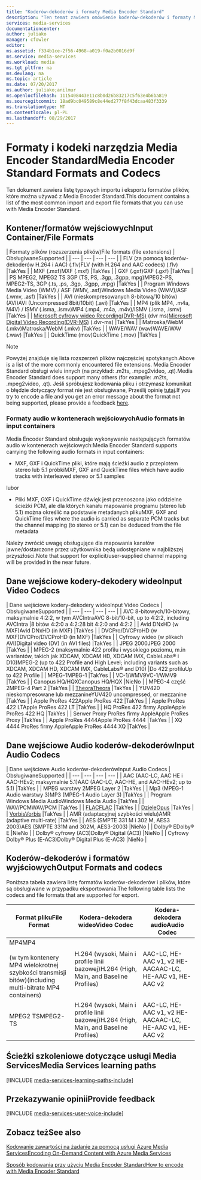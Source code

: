 ```yaml
---
title: "Koderów-dekoderów i formaty Media Encoder Standard"
description: "Ten temat zawiera omówienie koderów-dekoderów i formaty Media Encoder Standard."
services: media-services
documentationcenter: 
author: juliako
manager: cfowler
editor: 
ms.assetid: f334b1ce-2f56-4968-a019-f0a2b0016d9f
ms.service: media-services
ms.workload: media
ms.tgt_pltfrm: na
ms.devlang: na
ms.topic: article
ms.date: 07/20/2017
ms.author: juliako;anilmur
ms.openlocfilehash: 1115408443e11c8b0d26b83217c5f63e4b6ba819
ms.sourcegitcommit: 18ad9bc049589c8e44ed277f8f43dcaa483f3339
ms.translationtype: MT
ms.contentlocale: pl-PL
ms.lasthandoff: 08/29/2017
---
```

# <a name="media-encoder-standard-formats-and-codecs"></a><span data-ttu-id="0b2de-103">Formaty i kodeki narzędzia Media Encoder Standard</span><span class="sxs-lookup"><span data-stu-id="0b2de-103">Media Encoder Standard Formats and Codecs</span></span>
<span data-ttu-id="0b2de-104">Ten dokument zawiera listę typowych importu i eksportu formatów plików, które można używać z Media Encoder Standard.</span><span class="sxs-lookup"><span data-stu-id="0b2de-104">This document contains a list of the most common import and export file formats that you can use with Media Encoder Standard.</span></span>

## <a name="input-containerfile-formats"></a><span data-ttu-id="0b2de-105">Kontener/formatów wejściowych</span><span class="sxs-lookup"><span data-stu-id="0b2de-105">Input Container/File Formats</span></span>
| <span data-ttu-id="0b2de-106">Formaty plików (rozszerzenia plików)</span><span class="sxs-lookup"><span data-stu-id="0b2de-106">File formats (file extensions)</span></span> | <span data-ttu-id="0b2de-107">Obsługiwane</span><span class="sxs-lookup"><span data-stu-id="0b2de-107">Supported</span></span> |
| --- | --- | --- | --- |
| <span data-ttu-id="0b2de-108">FLV (za pomocą koderów-dekoderów H.264 i AAC) (.flv)</span><span class="sxs-lookup"><span data-stu-id="0b2de-108">FLV (with H.264 and AAC codecs) (.flv)</span></span> |<span data-ttu-id="0b2de-109">Tak</span><span class="sxs-lookup"><span data-stu-id="0b2de-109">Yes</span></span> |
| <span data-ttu-id="0b2de-110">MXF (.mxf)</span><span class="sxs-lookup"><span data-stu-id="0b2de-110">MXF    (.mxf)</span></span> |<span data-ttu-id="0b2de-111">Tak</span><span class="sxs-lookup"><span data-stu-id="0b2de-111">Yes</span></span> |
| <span data-ttu-id="0b2de-112">GXF (.gxf)</span><span class="sxs-lookup"><span data-stu-id="0b2de-112">GXF    (.gxf)</span></span> |<span data-ttu-id="0b2de-113">Tak</span><span class="sxs-lookup"><span data-stu-id="0b2de-113">Yes</span></span> |
| <span data-ttu-id="0b2de-114">PS MPEG2, MPEG2 TS 3GP (TS, PS, .3gp, .3gpp, mpg)</span><span class="sxs-lookup"><span data-stu-id="0b2de-114">MPEG2-PS, MPEG2-TS, 3GP (.ts, .ps, .3gp, .3gpp, .mpg)</span></span> |<span data-ttu-id="0b2de-115">Tak</span><span class="sxs-lookup"><span data-stu-id="0b2de-115">Yes</span></span> |
| <span data-ttu-id="0b2de-116">Program Windows Media Video (WMV) / ASF (WMV, .asf)</span><span class="sxs-lookup"><span data-stu-id="0b2de-116">Windows Media Video (WMV)/ASF (.wmv, .asf)</span></span> |<span data-ttu-id="0b2de-117">Tak</span><span class="sxs-lookup"><span data-stu-id="0b2de-117">Yes</span></span> |
| <span data-ttu-id="0b2de-118">AVI (nieskompresowanych 8-bitową/10 bitów) (AVI)</span><span class="sxs-lookup"><span data-stu-id="0b2de-118">AVI (Uncompressed 8bit/10bit) (.avi)</span></span> |<span data-ttu-id="0b2de-119">Tak</span><span class="sxs-lookup"><span data-stu-id="0b2de-119">Yes</span></span> |
| <span data-ttu-id="0b2de-120">MP4 (plik MP4, .m4a, M4V) / ISMV (.isma, .ismv)</span><span class="sxs-lookup"><span data-stu-id="0b2de-120">MP4 (.mp4, .m4a, .m4v)/ISMV (.isma, .ismv)</span></span> |<span data-ttu-id="0b2de-121">Tak</span><span class="sxs-lookup"><span data-stu-id="0b2de-121">Yes</span></span> |
| <span data-ttu-id="0b2de-122">[Microsoft cyfrowy wideo Recording(DVR-MS)](https://msdn.microsoft.com/library/windows/desktop/dd692984) (dvr ms)</span><span class="sxs-lookup"><span data-stu-id="0b2de-122">[Microsoft Digital Video Recording(DVR-MS)](https://msdn.microsoft.com/library/windows/desktop/dd692984) (.dvr-ms)</span></span> |<span data-ttu-id="0b2de-123">Tak</span><span class="sxs-lookup"><span data-stu-id="0b2de-123">Yes</span></span> |
| <span data-ttu-id="0b2de-124">Matroska/WebM (.mkv)</span><span class="sxs-lookup"><span data-stu-id="0b2de-124">Matroska/WebM (.mkv)</span></span> |<span data-ttu-id="0b2de-125">Tak</span><span class="sxs-lookup"><span data-stu-id="0b2de-125">Yes</span></span> |
| <span data-ttu-id="0b2de-126">WAVE/WAV (wav)</span><span class="sxs-lookup"><span data-stu-id="0b2de-126">WAVE/WAV (.wav)</span></span> |<span data-ttu-id="0b2de-127">Tak</span><span class="sxs-lookup"><span data-stu-id="0b2de-127">Yes</span></span> |
| <span data-ttu-id="0b2de-128">QuickTime (mov)</span><span class="sxs-lookup"><span data-stu-id="0b2de-128">QuickTime (.mov)</span></span> |<span data-ttu-id="0b2de-129">Tak</span><span class="sxs-lookup"><span data-stu-id="0b2de-129">Yes</span></span> |

> [!NOTE]
> <span data-ttu-id="0b2de-130">Powyżej znajduje się lista rozszerzeń plików najczęściej spotykanych.</span><span class="sxs-lookup"><span data-stu-id="0b2de-130">Above is a list of the more commonly encountered file extensions.</span></span> <span data-ttu-id="0b2de-131">Media Encoder Standard obsługi wielu innych (na przykład: .m2ts, .mpeg2video, .qt).</span><span class="sxs-lookup"><span data-stu-id="0b2de-131">Media Encoder Standard does support many others (for example: .m2ts, .mpeg2video, .qt).</span></span> <span data-ttu-id="0b2de-132">Jeśli spróbujesz kodowania pliku i otrzymasz komunikat o błędzie dotyczący format nie jest obsługiwane, Prześlij opinię [tutaj](https://feedback.azure.com/forums/169396-media-services/category/144411-encoding-and-processing/).</span><span class="sxs-lookup"><span data-stu-id="0b2de-132">If you try to encode a file and you get an error message about the format not being supported, please provide a feedback [here](https://feedback.azure.com/forums/169396-media-services/category/144411-encoding-and-processing/).</span></span>
> 
> 

### <a name="audio-formats-in-input-containers"></a><span data-ttu-id="0b2de-133">Formaty audio w kontenerach wejściowych</span><span class="sxs-lookup"><span data-stu-id="0b2de-133">Audio formats in input containers</span></span>
<span data-ttu-id="0b2de-134">Media Encoder Standard obsługuje wykonywanie następujących formatów audio w kontenerach wejściowych:</span><span class="sxs-lookup"><span data-stu-id="0b2de-134">Media Encoder Standard supports carrying the following audio formats in input containers:</span></span>

* <span data-ttu-id="0b2de-135">MXF, GXF i QuickTime pliki, które mają ścieżki audio z przeplotem stereo lub 5.1 próbki</span><span class="sxs-lookup"><span data-stu-id="0b2de-135">MXF, GXF and QuickTime files which have audio tracks with interleaved stereo or 5.1 samples</span></span>

<span data-ttu-id="0b2de-136">lub</span><span class="sxs-lookup"><span data-stu-id="0b2de-136">or</span></span>

* <span data-ttu-id="0b2de-137">Pliki MXF, GXF i QuickTime dźwięk jest przenoszona jako oddzielne ścieżki PCM, ale dla których kanału mapowanie programu (stereo lub 5.1) można określić na podstawie metadanych pliku</span><span class="sxs-lookup"><span data-stu-id="0b2de-137">MXF, GXF and QuickTime files where the audio is carried as separate PCM tracks but the channel mapping (to stereo or 5.1) can be deduced from the file metadata</span></span>

<span data-ttu-id="0b2de-138">Należy zwrócić uwagę obsługujące dla mapowania kanałów jawne/dostarczone przez użytkownika będą udostępniane w najbliższej przyszłości.</span><span class="sxs-lookup"><span data-stu-id="0b2de-138">Note that support for explicit/user-supplied channel mapping will be provided in the near future.</span></span>

## <a name="input-video-codecs"></a><span data-ttu-id="0b2de-139">Dane wejściowe kodery-dekodery wideo</span><span class="sxs-lookup"><span data-stu-id="0b2de-139">Input Video Codecs</span></span>
| <span data-ttu-id="0b2de-140">Dane wejściowe kodery-dekodery wideo</span><span class="sxs-lookup"><span data-stu-id="0b2de-140">Input Video Codecs</span></span> | <span data-ttu-id="0b2de-141">Obsługiwane</span><span class="sxs-lookup"><span data-stu-id="0b2de-141">Supported</span></span> |
| --- | --- | --- | --- |
| <span data-ttu-id="0b2de-142">AVC 8-bitowych/10-bitowy, maksymalnie 4:2:2, w tym AVCIntra</span><span class="sxs-lookup"><span data-stu-id="0b2de-142">AVC 8-bit/10-bit, up to 4:2:2, including AVCIntra</span></span> |<span data-ttu-id="0b2de-143">8 bitów 4:2:0 a 4:2:2</span><span class="sxs-lookup"><span data-stu-id="0b2de-143">8 bit 4:2:0 and 4:2:2</span></span> |
| <span data-ttu-id="0b2de-144">Avid DNxHD (w MXF)</span><span class="sxs-lookup"><span data-stu-id="0b2de-144">Avid DNxHD (in MXF)</span></span> |<span data-ttu-id="0b2de-145">Tak</span><span class="sxs-lookup"><span data-stu-id="0b2de-145">Yes</span></span> |
| <span data-ttu-id="0b2de-146">DVCPro/DVCProHD (w MXF)</span><span class="sxs-lookup"><span data-stu-id="0b2de-146">DVCPro/DVCProHD (in MXF)</span></span> |<span data-ttu-id="0b2de-147">Tak</span><span class="sxs-lookup"><span data-stu-id="0b2de-147">Yes</span></span> |
| <span data-ttu-id="0b2de-148">Cyfrowy wideo (w plikach AVI)</span><span class="sxs-lookup"><span data-stu-id="0b2de-148">Digital video (DV) (in AVI files)</span></span> |<span data-ttu-id="0b2de-149">Tak</span><span class="sxs-lookup"><span data-stu-id="0b2de-149">Yes</span></span> |
| <span data-ttu-id="0b2de-150">JPEG 2000</span><span class="sxs-lookup"><span data-stu-id="0b2de-150">JPEG 2000</span></span> |<span data-ttu-id="0b2de-151">Tak</span><span class="sxs-lookup"><span data-stu-id="0b2de-151">Yes</span></span> |
| <span data-ttu-id="0b2de-152">MPEG-2 (maksymalnie 422 profilu i wysokiego poziomu, m.in wariantów, takich jak XDCAM, XDCAM HD, XDCAM IMX, CableLabs® i D10)</span><span class="sxs-lookup"><span data-stu-id="0b2de-152">MPEG-2 (up to 422 Profile and High Level; including variants such as XDCAM, XDCAM HD, XDCAM IMX, CableLabs® and D10)</span></span> |<span data-ttu-id="0b2de-153">Do 422 profilu</span><span class="sxs-lookup"><span data-stu-id="0b2de-153">Up to 422 Profile</span></span> |
| <span data-ttu-id="0b2de-154">MPEG-1</span><span class="sxs-lookup"><span data-stu-id="0b2de-154">MPEG-1</span></span> |<span data-ttu-id="0b2de-155">Tak</span><span class="sxs-lookup"><span data-stu-id="0b2de-155">Yes</span></span> |
| <span data-ttu-id="0b2de-156">VC-1/WMV9</span><span class="sxs-lookup"><span data-stu-id="0b2de-156">VC-1/WMV9</span></span> |<span data-ttu-id="0b2de-157">Tak</span><span class="sxs-lookup"><span data-stu-id="0b2de-157">Yes</span></span> |
| <span data-ttu-id="0b2de-158">Canopus HQ/HQX</span><span class="sxs-lookup"><span data-stu-id="0b2de-158">Canopus HQ/HQX</span></span> |<span data-ttu-id="0b2de-159">Nie</span><span class="sxs-lookup"><span data-stu-id="0b2de-159">No</span></span> |
| <span data-ttu-id="0b2de-160">MPEG-4 część 2</span><span class="sxs-lookup"><span data-stu-id="0b2de-160">MPEG-4 Part 2</span></span> |<span data-ttu-id="0b2de-161">Tak</span><span class="sxs-lookup"><span data-stu-id="0b2de-161">Yes</span></span> |
| [<span data-ttu-id="0b2de-162">Theora</span><span class="sxs-lookup"><span data-stu-id="0b2de-162">Theora</span></span>](https://en.wikipedia.org/wiki/Theora) |<span data-ttu-id="0b2de-163">Tak</span><span class="sxs-lookup"><span data-stu-id="0b2de-163">Yes</span></span> |
| <span data-ttu-id="0b2de-164">YUV420 nieskompresowane lub mezzanine</span><span class="sxs-lookup"><span data-stu-id="0b2de-164">YUV420 uncompressed, or mezzanine</span></span> |<span data-ttu-id="0b2de-165">Tak</span><span class="sxs-lookup"><span data-stu-id="0b2de-165">Yes</span></span> |
| <span data-ttu-id="0b2de-166">Apple ProRes 422</span><span class="sxs-lookup"><span data-stu-id="0b2de-166">Apple ProRes 422</span></span> |<span data-ttu-id="0b2de-167">Tak</span><span class="sxs-lookup"><span data-stu-id="0b2de-167">Yes</span></span> |
| <span data-ttu-id="0b2de-168">Apple ProRes 422 LT</span><span class="sxs-lookup"><span data-stu-id="0b2de-168">Apple ProRes 422 LT</span></span> |<span data-ttu-id="0b2de-169">Tak</span><span class="sxs-lookup"><span data-stu-id="0b2de-169">Yes</span></span> |
| <span data-ttu-id="0b2de-170">HQ ProRes 422 firmy Apple</span><span class="sxs-lookup"><span data-stu-id="0b2de-170">Apple ProRes 422 HQ</span></span> |<span data-ttu-id="0b2de-171">Tak</span><span class="sxs-lookup"><span data-stu-id="0b2de-171">Yes</span></span> |
| <span data-ttu-id="0b2de-172">Serwer Proxy ProRes firmy Apple</span><span class="sxs-lookup"><span data-stu-id="0b2de-172">Apple ProRes Proxy</span></span> |<span data-ttu-id="0b2de-173">Tak</span><span class="sxs-lookup"><span data-stu-id="0b2de-173">Yes</span></span> |
| <span data-ttu-id="0b2de-174">Apple ProRes 4444</span><span class="sxs-lookup"><span data-stu-id="0b2de-174">Apple ProRes 4444</span></span> |<span data-ttu-id="0b2de-175">Tak</span><span class="sxs-lookup"><span data-stu-id="0b2de-175">Yes</span></span> |
| <span data-ttu-id="0b2de-176">XQ 4444 ProRes firmy Apple</span><span class="sxs-lookup"><span data-stu-id="0b2de-176">Apple ProRes 4444 XQ</span></span> |<span data-ttu-id="0b2de-177">Tak</span><span class="sxs-lookup"><span data-stu-id="0b2de-177">Yes</span></span> |

## <a name="input-audio-codecs"></a><span data-ttu-id="0b2de-178">Dane wejściowe Audio koderów-dekoderów</span><span class="sxs-lookup"><span data-stu-id="0b2de-178">Input Audio Codecs</span></span>
| <span data-ttu-id="0b2de-179">Dane wejściowe Audio koderów-dekoderów</span><span class="sxs-lookup"><span data-stu-id="0b2de-179">Input Audio Codecs</span></span> | <span data-ttu-id="0b2de-180">Obsługiwane</span><span class="sxs-lookup"><span data-stu-id="0b2de-180">Supported</span></span> |
| --- | --- | --- | --- |
| <span data-ttu-id="0b2de-181">AAC (AAC-LC, AAC HE i AAC-HEv2; maksymalnie 5.1)</span><span class="sxs-lookup"><span data-stu-id="0b2de-181">AAC (AAC-LC, AAC-HE, and AAC-HEv2; up to 5.1)</span></span> |<span data-ttu-id="0b2de-182">Tak</span><span class="sxs-lookup"><span data-stu-id="0b2de-182">Yes</span></span> |
| <span data-ttu-id="0b2de-183">MPEG warstwy 2</span><span class="sxs-lookup"><span data-stu-id="0b2de-183">MPEG Layer 2</span></span> |<span data-ttu-id="0b2de-184">Tak</span><span class="sxs-lookup"><span data-stu-id="0b2de-184">Yes</span></span> |
| <span data-ttu-id="0b2de-185">Mp3 (MPEG-1 Audio warstwy 3)</span><span class="sxs-lookup"><span data-stu-id="0b2de-185">MP3 (MPEG-1 Audio Layer 3)</span></span> |<span data-ttu-id="0b2de-186">Tak</span><span class="sxs-lookup"><span data-stu-id="0b2de-186">Yes</span></span> |
| <span data-ttu-id="0b2de-187">Program Windows Media Audio</span><span class="sxs-lookup"><span data-stu-id="0b2de-187">Windows Media Audio</span></span> |<span data-ttu-id="0b2de-188">Tak</span><span class="sxs-lookup"><span data-stu-id="0b2de-188">Yes</span></span> |
| <span data-ttu-id="0b2de-189">WAV/PCM</span><span class="sxs-lookup"><span data-stu-id="0b2de-189">WAV/PCM</span></span> |<span data-ttu-id="0b2de-190">Tak</span><span class="sxs-lookup"><span data-stu-id="0b2de-190">Yes</span></span> |
| <span data-ttu-id="0b2de-191">[FLAC](https://en.wikipedia.org/wiki/FLAC)</a></span><span class="sxs-lookup"><span data-stu-id="0b2de-191">[FLAC](https://en.wikipedia.org/wiki/FLAC)</a></span></span> |<span data-ttu-id="0b2de-192">Tak</span><span class="sxs-lookup"><span data-stu-id="0b2de-192">Yes</span></span> |
| [<span data-ttu-id="0b2de-193">Dziele</span><span class="sxs-lookup"><span data-stu-id="0b2de-193">Opus</span></span>](http://go.microsoft.com/fwlink/?LinkId=822667) |<span data-ttu-id="0b2de-194">Tak</span><span class="sxs-lookup"><span data-stu-id="0b2de-194">Yes</span></span> |
| <span data-ttu-id="0b2de-195">[Vorbis](https://en.wikipedia.org/wiki/Vorbis)</a></span><span class="sxs-lookup"><span data-stu-id="0b2de-195">[Vorbis](https://en.wikipedia.org/wiki/Vorbis)</a></span></span> |<span data-ttu-id="0b2de-196">Tak</span><span class="sxs-lookup"><span data-stu-id="0b2de-196">Yes</span></span> |
| <span data-ttu-id="0b2de-197">AMR (adaptacyjnej szybkości wielu)</span><span class="sxs-lookup"><span data-stu-id="0b2de-197">AMR (adaptive multi-rate)</span></span> |<span data-ttu-id="0b2de-198">Tak</span><span class="sxs-lookup"><span data-stu-id="0b2de-198">Yes</span></span> |
| <span data-ttu-id="0b2de-199">AES (SMPTE 331 M i 302 M, AES3 2003)</span><span class="sxs-lookup"><span data-stu-id="0b2de-199">AES (SMPTE 331M and 302M, AES3-2003)</span></span> |<span data-ttu-id="0b2de-200">Nie</span><span class="sxs-lookup"><span data-stu-id="0b2de-200">No</span></span> |
| <span data-ttu-id="0b2de-201">Dolby® E</span><span class="sxs-lookup"><span data-stu-id="0b2de-201">Dolby® E</span></span> |<span data-ttu-id="0b2de-202">Nie</span><span class="sxs-lookup"><span data-stu-id="0b2de-202">No</span></span> |
| <span data-ttu-id="0b2de-203">Dolby® cyfrowy (AC3)</span><span class="sxs-lookup"><span data-stu-id="0b2de-203">Dolby® Digital (AC3)</span></span> |<span data-ttu-id="0b2de-204">Nie</span><span class="sxs-lookup"><span data-stu-id="0b2de-204">No</span></span> |
| <span data-ttu-id="0b2de-205">Cyfrowy Dolby® Plus (E-AC3)</span><span class="sxs-lookup"><span data-stu-id="0b2de-205">Dolby® Digital Plus (E-AC3)</span></span> |<span data-ttu-id="0b2de-206">Nie</span><span class="sxs-lookup"><span data-stu-id="0b2de-206">No</span></span> |

## <a name="output-formats-and-codecs"></a><span data-ttu-id="0b2de-207">Koderów-dekoderów i formatów wyjściowych</span><span class="sxs-lookup"><span data-stu-id="0b2de-207">Output Formats and codecs</span></span>
<span data-ttu-id="0b2de-208">Poniższa tabela zawiera listę formatów koderów-dekoderów i plików, które są obsługiwane w przypadku eksportowania.</span><span class="sxs-lookup"><span data-stu-id="0b2de-208">The following table lists the codecs and file formats that are supported for export.</span></span>

| <span data-ttu-id="0b2de-209">Format pliku</span><span class="sxs-lookup"><span data-stu-id="0b2de-209">File Format</span></span> | <span data-ttu-id="0b2de-210">Kodera-dekodera wideo</span><span class="sxs-lookup"><span data-stu-id="0b2de-210">Video Codec</span></span> | <span data-ttu-id="0b2de-211">Kodera-dekodera audio</span><span class="sxs-lookup"><span data-stu-id="0b2de-211">Audio Codec</span></span> |
| --- | --- | --- |
| <span data-ttu-id="0b2de-212">MP4</span><span class="sxs-lookup"><span data-stu-id="0b2de-212">MP4</span></span> <br/><br/><span data-ttu-id="0b2de-213">(w tym kontenery MP4 wielokrotnej szybkości transmisji bitów)</span><span class="sxs-lookup"><span data-stu-id="0b2de-213">(including multi-bitrate MP4 containers)</span></span> |<span data-ttu-id="0b2de-214">H.264 (wysoki, Main i profile linii bazowej)</span><span class="sxs-lookup"><span data-stu-id="0b2de-214">H.264 (High, Main, and Baseline Profiles)</span></span> |<span data-ttu-id="0b2de-215">AAC-LC, HE-AAC v1, v2 HE-AAC</span><span class="sxs-lookup"><span data-stu-id="0b2de-215">AAC-LC, HE-AAC v1, HE-AAC v2</span></span> |
| <span data-ttu-id="0b2de-216">MPEG2 TS</span><span class="sxs-lookup"><span data-stu-id="0b2de-216">MPEG2-TS</span></span> |<span data-ttu-id="0b2de-217">H.264 (wysoki, Main i profile linii bazowej)</span><span class="sxs-lookup"><span data-stu-id="0b2de-217">H.264 (High, Main, and Baseline Profiles)</span></span> |<span data-ttu-id="0b2de-218">AAC-LC, HE-AAC v1, v2 HE-AAC</span><span class="sxs-lookup"><span data-stu-id="0b2de-218">AAC-LC, HE-AAC v1, HE-AAC v2</span></span> |

## <a name="media-services-learning-paths"></a><span data-ttu-id="0b2de-219">Ścieżki szkoleniowe dotyczące usługi Media Services</span><span class="sxs-lookup"><span data-stu-id="0b2de-219">Media Services learning paths</span></span>
[!INCLUDE [media-services-learning-paths-include](../../includes/media-services-learning-paths-include.md)]

## <a name="provide-feedback"></a><span data-ttu-id="0b2de-220">Przekazywanie opinii</span><span class="sxs-lookup"><span data-stu-id="0b2de-220">Provide feedback</span></span>
[!INCLUDE [media-services-user-voice-include](../../includes/media-services-user-voice-include.md)]

## <a name="see-also"></a><span data-ttu-id="0b2de-221">Zobacz też</span><span class="sxs-lookup"><span data-stu-id="0b2de-221">See also</span></span>
[<span data-ttu-id="0b2de-222">Kodowanie zawartości na żądanie za pomocą usługi Azure Media Services</span><span class="sxs-lookup"><span data-stu-id="0b2de-222">Encoding On-Demand Content with Azure Media Services</span></span>](media-services-encode-asset.md)

[<span data-ttu-id="0b2de-223">Sposób kodowania przy użyciu Media Encoder Standard</span><span class="sxs-lookup"><span data-stu-id="0b2de-223">How to encode with Media Encoder Standard</span></span>](media-services-dotnet-encode-with-media-encoder-standard.md)

